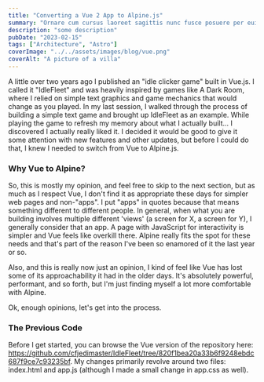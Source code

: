 ```yaml
---
title: "Converting a Vue 2 App to Alpine.js"
summary: "Ornare cum cursus laoreet sagittis nunc fusce posuere per euismod dis vehicula a, semper fames lacus maecenas dictumst pulvinar neque enim non potenti. Torquent hac sociosqu eleifend potenti."
description: "some description"
pubDate: "2023-02-15"
tags: ["Architecture", "Astro"]
coverImage: "../../assets/images/blog/vue.png"
coverAlt: "A picture of a villa"
---
```


A little over two years ago I published an "idle clicker game" built in Vue.js. I called it "IdleFleet" and was heavily inspired by games like A Dark Room, where I relied on simple text graphics and game mechanics that would change as you played. In my last session, I walked through the process of building a simple text game and brought up IdleFleet as an example. While playing the game to refresh my memory about what I actually built... I discovered I actually really liked it. I decided it would be good to give it some attention with new features and other updates, but before I could do that, I knew I needed to switch from Vue to Alpine.js.

### Why Vue to Alpine?

So, this is mostly my opinion, and feel free to skip to the next section, but as much as I respect Vue, I don't find it as appropriate these days for simpler web pages and non-"apps". I put "apps" in quotes because that means something different to different people. In general, when what you are building involves multiple different 'views' (a screen for X, a screen for Y), I generally consider that an app. A page with JavaScript for interactivity is simpler and Vue feels like overkill there. Alpine really fits the spot for these needs and that's part of the reason I've been so enamored of it the last year or so.

Also, and this is really now just an opinion, I kind of feel like Vue has lost some of its approachability it had in the older days. It's absolutely powerful, performant, and so forth, but I'm just finding myself a lot more comfortable with Alpine.

Ok, enough opinions, let's get into the process.

### The Previous Code

Before I get started, you can browse the Vue version of the repository here: https://github.com/cfjedimaster/IdleFleet/tree/820f1bea20a33b6f9248ebdc687f9ce7c93235bf. My changes primarily revolve around two files: index.html and app.js (although I made a small change in app.css as well).
